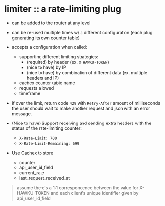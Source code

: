 # limiter :: a rate-limiting plug

- can be added to the router at any level
- can be re-used multiple times w/ a different configuration (each plug generating its own counter table)
- accepts a configuration when called:

  - supporting different limiting strategies:
    - (required) by header (ex. `X-HAWKU-TOKEN`)
    - (nice to have) by IP
    - (nice to have) by combination of different data (ex. multiple headers and IP)
  - cachex counter table name
  - requests allowed
  - timeframe

- if over the limit, return code `429` with `Retry-After` amount of milliseconds the user should wait to make another request and json with an error message.

- (Nice to have) Support receiving and sending extra headers with the status of the rate-limiting counter:

  - `X-Rate-Limit: 700`
  - `X-Rate-Limit-Remaining: 699`

- Use Cachex to store
  - counter
  - api_user_id_field
  - current_rate
  - last_request_received_at

> assume there's a 1:1 correspondence between the value for X-HAWKU-TOKEN and each client's unique identifier given by api_user_id_field
